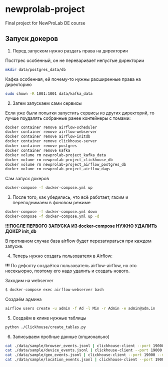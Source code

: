# newprolab-project
Final project for NewProLab DE course

## Запуск докеров

1. Перед запуском нужно раздать права на директории

Постгрес особенный, он не переваривает непустые директории

```bash
mkdir data/postgres_data/db
```

Кафка особенная, ей почему-то нужны расширенные права на директорию

```bash
sudo chown -R 1001:1001 data/kafka_data
```

2. Затем запускаем сами сервисы

Если уже были попытки запустить сервисы из других директорий, то лучше поудалять собранные ранее контейнеры с томами:

```bash
docker container remove airflow-scheduler
docker container remove airflow-webserver
docker container remove airflow-initdb
docker container remove clickhouse-server
docker container remove postgres
docker container remove kafka
docker volume rm newprolab-project_kafka_data
docker volume rm newprolab-project_clickhouse_db
docker volume rm newprolab-project_airflow_postgres_db
docker volume rm newprolab-project_airflow_dags
```

Сам запуск докеров

```bash
docker-compose -f docker-compose.yml up
```

3. После того, как убедились, что всё работает, гасим и переподнимаем в фоновом режиме

```bash
docker-compose -f docker-compose.yml down
docker-compose -f docker-compose.yml up -d
```

**!!!ПОСЛЕ ПЕРВОГО ЗАПУСКА ИЗ docker-compose НУЖНО УДАЛИТЬ ДОКЕР init_db**

В противном случае база airflow будет перезатираться при каждом запуске.

4. Теперь нужно создать пользователя в Airflow:

**!!!** По дефолту создаётся пользователь airflow-airflow, но это несекьюрно, поэтому его надо удалить и создать нового.

Заходим на webserver
```bash
$ docker-compose exec airflow-webserver bash
```
Создаём админа
```bash
airflow users create -u admin -f Ad -l Min -r Admin -e admin@adm.in
```

5. Создаём в клике нужные таблицы

```bash
python ./Clickhouse/create_tables.py
```

6. Записываем пробные данные (опционально)

```bash
cat ./data/sample/browser_events.jsonl | clickhouse-client --port 19000 --multiline --query="INSERT into browser_events format JSONEachRow"
cat ./data/sample/device_events.jsonl | clickhouse-client --port 19000 --multiline --query="INSERT into device_events format JSONEachRow"
cat ./data/sample/geo_events.jsonl | clickhouse-client --port 19000 --multiline --query="INSERT into geo_events format JSONEachRow"
cat ./data/sample/location_events.jsonl | clickhouse-client --port 19000 --multiline --query="INSERT into location_events format JSONEachRow"
```

